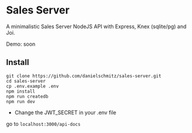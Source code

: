 # Sales Server

A minimalistic Sales Server NodeJS API with Express, Knex (sqlite/pg) and Joi.

Demo: soon

## Install

```
git clone https://github.com/danielschmitz/sales-server.git
cd sales-server
cp .env.example .env 
npm install
npm run createdb
npm run dev
```

* Change the JWT_SECRET in your .env file

go to `localhost:3000/api-docs` 


